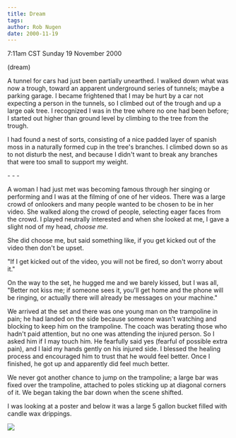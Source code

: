 ```yaml
---
title: Dream
tags: 
author: Rob Nugen
date: 2000-11-19
---
```


<title>Dream: tunnel-trough and cute girl on trampoline video</title>
<p class=date>7:11am CST Sunday 19 November 2000
<p class=note>(dream)

<p class=dream>A tunnel for cars had just been partially unearthed.  I
walked down what was now a trough, toward an apparent underground
series of tunnels; maybe a parking garage.  I became frightened that I
may be hurt by a car not expecting a person in the tunnels, so I
climbed out of the trough and up a large oak tree.  I recognized I was
in the tree where no one had been before; I started out higher than
ground level by climbing to the tree from the trough.

<p class=dream>I had found a nest of sorts, consisting of a nice
padded layer of spanish moss in a naturally formed cup in the tree's
branches.  I climbed down so as to not disturb the nest, and because I
didn't want to break any branches that were too small to support my
weight.

<p> - - -

<p class=dream>A woman I had just met was becoming famous through her
singing or performing and I was at the filming of one of her videos.
There was a large crowd of onlookers and many people wanted to be
chosen to be in her video.  She walked along the crowd of people,
selecting eager faces from the crowd.  I played neutrally interested
and when she looked at me, I gave a slight nod of my head, <em>choose
me.</em>

<p class=dream>She did choose me, but said something like, if you get
kicked out of the video then don't be upset.

<p class=dream>"If I get kicked out of the video, you will not be
fired, so don't worry about it."

<p class=dream>On the way to the set, he hugged me and we barely
kissed, but I was all, "Better not kiss me; if someone sees it, you'll
get home and the phone will be ringing, or actually there will already
be messages on your machine."

<p class=dream>We arrived at the set and there was one young man on
the trampoline in pain; he had landed on the side because someone
wasn't watching and blocking to keep him on the trampoline.  The coach
was berating those who hadn't paid attention, but no one was attending
the injured person.  So I asked him if I may touch him.  He fearfully
said yes (fearful of possible extra pain), and I laid my hands gently
on his injured side.  I blessed the healing process and encouraged him
to trust that he would feel better.  Once I finished, he got up and
apparently did feel much better.

<p class=dream>We never got another chance to jump on the trampoline;
a large bar was fixed over the trampoline, attached to poles sticking
up at diagonal corners of it.  We began taking the bar down when the
scene shifted.

<p class=dream>I was looking at a poster and below it was a large 5
gallon bucket filled with candle wax drippings.

<p><img src='/images/rob/wL-ROB.gif'>


